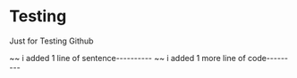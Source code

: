 # Testing
Just for Testing Github

~~ i added 1 line of sentence----------
~~ i added 1 more line of code---------
